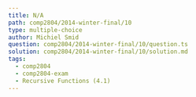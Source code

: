 ```yaml
---
title: N/A
path: comp2804/2014-winter-final/10
type: multiple-choice
author: Michiel Smid
question: comp2804/2014-winter-final/10/question.ts
solution: comp2804/2014-winter-final/10/solution.md
tags:
  - comp2804
  - comp2804-exam
  - Recursive Functions (4.1)
---
```

